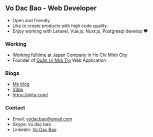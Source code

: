 

## Vo Dac Bao - Web Developer

- Open and friendly.
- Like to create products with high code quality.
- Enjoy working with Laravel, Vue.js, Nuxt.js, Postgresql develop ❤

### Working
- Working fulltime at Japan Company in Ho Chi Minh City
- Founder of [Quản Lý Nhà Trọ](https://quanlynhatro.net/) Web Application

### Blogs

- [My blog](https://db99.cloud)
- [Viblo](https://viblo.asia/)
- https://qiita.com/

### Contact

- Email: vodacbao@gmail.com
- Skype: vo.dac.bao
- Linkedin: [Vo Dac Bao](https://www.linkedin.com/in/vo-dac-bao-a79495b7) 
